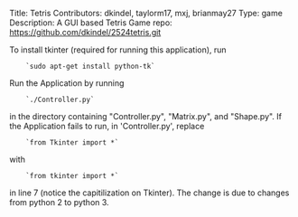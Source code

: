 Title: Tetris
Contributors: dkindel, taylorm17, mxj, brianmay27
Type: game
Description: A GUI based Tetris Game
repo: https://github.com/dkindel/2524tetris.git

To install tkinter (required for running this application), run 

        `sudo apt-get install python-tk`

Run the Application by running 

        `./Controller.py`

in the directory containing "Controller.py", "Matrix.py", and "Shape.py".  If the Application fails to run, in 'Controller.py', replace 

        `from Tkinter import *`

with 

        `from tkinter import *`

in line 7 (notice the capitilization on Tkinter).  The change is due to changes from python 2 to python 3. 
